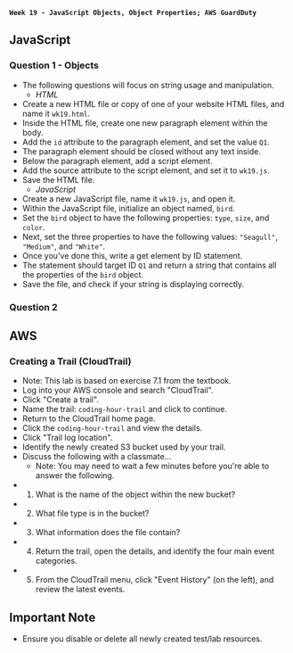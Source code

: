 **`Week 19 - JavaScript Objects, Object Properties; AWS GuardDuty`**

## JavaScript

### Question 1 - Objects
- The following questions will focus on string usage and manipulation.
  - *HTML*
- Create a new HTML file or copy of one of your website HTML files, and name it `wk19.html`.
- Inside the HTML file, create one new paragraph element within the body.
- Add the `id` attribute to the paragraph element, and set the value `Q1`.
- The paragraph element should be closed without any text inside.
- Below the paragraph element, add a script element.
- Add the source attribute to the script element, and set it to `wk19.js`.
- Save the HTML file.
  - *JavaScript*
- Create a new JavaScript file, name it `wk19.js`, and open it.
- Within the JavaScript file, initialize an object named, `bird`.
- Set the `bird` object to have the following properties: `type`, `size`, and `color`.
- Next, set the three properties to have the following values: `"Seagull"`, `"Medium"`, and `"White"`.
- Once you've done this, write a get element by ID statement.
- The statement should target ID `Q1` and return a string that contains all the properties of the `bird` object.
- Save the file, and check if your string is displaying correctly.

### Question 2 


## AWS

### Creating a Trail (CloudTrail)
- Note: This lab is based on exercise 7.1 from the textbook.
- Log into your AWS console and search "CloudTrail".
- Click "Create a trail".
- Name the trail: `coding-hour-trail` and click to continue.
- Return to the CloudTrail home page.
- Click the `coding-hour-trail` and view the details.
- Click "Trail log location".
- Identify the newly created S3 bucket used by your trail.
- Discuss the following with a classmate...
  - Note: You may need to wait a few minutes before you're able to answer the following.
- 1) What is the name of the object within the new bucket?
- 2) What file type is in the bucket?
- 3) What information does the file contain?
- 4) Return the trail, open the details, and identify the four main event categories.
- 5) From the CloudTrail menu, click "Event History" (on the left), and review the latest events.
 
## Important Note
- Ensure you disable or delete all newly created test/lab resources.

